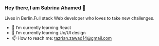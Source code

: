 ### Hey there,I am Sabrina Ahamed 👋 
Lives in Berlin.Full stack Web developer who loves to take new challenges.
- 🌱 I’m currently learning React
- 🌱 I’m currently learning Ux/UI design
- 📫 How to reach me: tazrian.zawad14@gmail.com
<!--
**sabrina773/Sabrina773** is a ✨ _special_ ✨ repository because its `README.md` (this file) appears on your GitHub profile.

Here are some ideas to get you started:

- 🔭 I’m currently working on ...
- 🌱 I’m currently learning ...
- 👯 I’m looking to collaborate on ...
- 🤔 I’m looking for help with ...
- 💬 Ask me about ...
- 📫 How to reach me: ...
- 😄 Pronouns: ...
- ⚡ Fun fact: ...
-->
